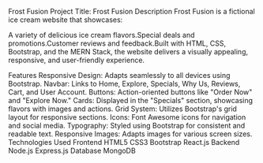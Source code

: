 

Frost Fusion 
Project Title: Frost Fusion
Description
Frost Fusion is a fictional ice cream website that showcases:


A variety of delicious ice cream flavors.Special deals and promotions.Customer reviews and feedback.Built with HTML, CSS, Bootstrap, and the MERN Stack, the website delivers a visually appealing, responsive, and user-friendly experience.

Features
Responsive Design: Adapts seamlessly to all devices using Bootstrap.
Navbar: Links to Home, Explore, Specials, Why Us, Reviews, Cart, and User Account.
Buttons: Action-oriented buttons like "Order Now" and "Explore Now."
Cards: Displayed in the "Specials" section, showcasing flavors with images and actions.
Grid System: Utilizes Bootstrap's grid layout for responsive sections.
Icons: Font Awesome icons for navigation and social media.
Typography: Styled using Bootstrap for consistent and readable text.
Responsive Images: Adapts images for various screen sizes.
Technologies Used
Frontend
HTML5
CSS3
Bootstrap
React.js
Backend
Node.js
Express.js
Database
MongoDB
